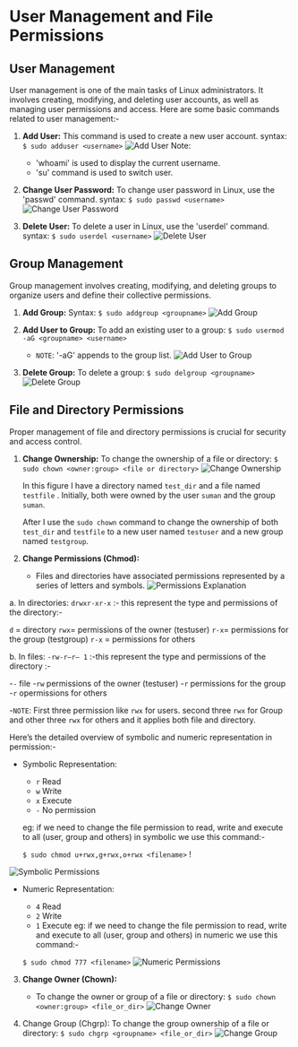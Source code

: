 # User Management and File Permissions

## User Management

User management is one of the main tasks of Linux administrators. It involves creating, modifying, and deleting user accounts, as well as managing user permissions and access. Here are some basic commands related to user management:-

1. **Add User:**
    This command is used to create a new user account.
    syntax: `$ sudo adduser <username>`
    ![Add User](/assets/adduser.png)
    Note: 
     - 'whoami' is used to display the current username.
     - 'su' command is used to switch user.

2. **Change User Password:**
    To change user password in Linux, use the 'passwd' command.
    syntax: `$ sudo passwd <username>`
    ![Change User Password](/assets/usr_passwd_ch.png)

3. **Delete User:**
    To delete a user in Linux, use the 'userdel' command.
    syntax: `$ sudo userdel <username>`
    ![Delete User](/assets/del_usr.png)

## Group Management

Group management involves creating, modifying, and deleting groups to organize users and define their collective permissions.

1. **Add Group:**
    Syntax: `$ sudo addgroup <groupname>`
    ![Add Group](/assets/add_group.png)

2. **Add User to Group:**
    To add an existing user to a group: `$ sudo usermod -aG <groupname> <username>`
   - `NOTE`: '-aG' appends to the group list.
    ![Add User to Group](/assets/adduser_to_grp.png)

3. **Delete Group:**
    To delete a group: `$ sudo delgroup <groupname>`
    ![Delete Group](/assets/del_grp.png)

## File and Directory Permissions

Proper management of file and directory permissions is crucial for security and access control.

1. **Change Ownership:**
    To change the ownership of a file or directory: `$ sudo chown <owner:group> <file or directory>`
    ![Change Ownership](/assets/ch_ownership_grp.png)

   In this figure I have a directory named `test_dir` and a file named `testfile` . Initially, both were owned by the user `suman` and the group `suman`.

   After I use the `sudo chown` command to change the ownership of both `test_dir` and `testfile` to a new user named `testuser` and a new group named `testgroup`.

2. **Change Permissions (Chmod):**
   - Files and directories have associated permissions represented by a series of letters and symbols.
   ![Permissions Explanation](/assets/chmod.png)

a. In directories: 
    `drwxr-xr-x` :- this represent the type and permissions of the directory:-   

   `d` = directory
   `rwx`= permissions of the owner (testuser)
   `r-x`= permissions for the group (testgroup)
   `r-x` = permissions for others

b. In files:
   `-rw-r–r– 1` :-this represent the type and permissions of the directory :- 

   -`-`  file
   -`rw` permissions of the owner (testuser)
   -`r`  permissions for the group       
   -`r`  opermissions for others

   -`NOTE`: First three permission like `rwx` for users. second three `rwx` for Group and other three `rwx` for others and it applies both file and directory.

Here’s the  detailed overview of symbolic and numeric representation in permission:-

- Symbolic Representation:
   
    - `r` Read
    - `w` Write
    - `x` Execute
    - `-` No permission
   
   eg:  if we need to change the file permission to read, write and execute to all (user, group and others) in symbolic we use this command:-
   
   `$ sudo chmod u+rwx,g+rwx,o+rwx <filename>` !
    
![Symbolic Permissions](/assets/symbolic.png)

- Numeric Representation:
   
    - `4` Read
    - `2` Write
    - `1` Execute
   eg:  if we need to change the file permission to read, write and execute to all (user, group and others) in numeric we use this command:-
   
    `$ sudo chmod 777 <filename>` ![Numeric Permissions](/assets/numberic.png)

3. **Change Owner (Chown):**
   - To change the owner or group of a file or directory: 
   `$ sudo chown <owner:group> <file_or_dir>`
   ![Change Owner](/assets/chown.png)

4. Change Group (Chgrp):
   To change the group ownership of a file or directory: `$ sudo chgrp <groupname> <file_or_dir>`
   ![Change Group](/assets/chgrp.png)
